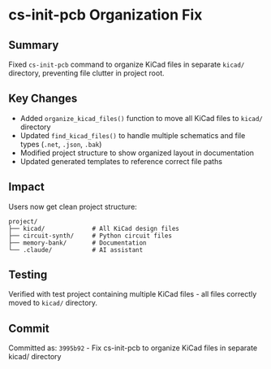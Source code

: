 # cs-init-pcb Organization Fix

## Summary
Fixed `cs-init-pcb` command to organize KiCad files in separate `kicad/` directory, preventing file clutter in project root.

## Key Changes
- Added `organize_kicad_files()` function to move all KiCad files to `kicad/` directory
- Updated `find_kicad_files()` to handle multiple schematics and file types (`.net`, `.json`, `.bak`)
- Modified project structure to show organized layout in documentation
- Updated generated templates to reference correct file paths

## Impact
Users now get clean project structure:
```
project/
├── kicad/             # All KiCad design files
├── circuit-synth/     # Python circuit files  
├── memory-bank/       # Documentation
└── .claude/           # AI assistant
```

## Testing
Verified with test project containing multiple KiCad files - all files correctly moved to `kicad/` directory.

## Commit
Committed as: `3995b92` - Fix cs-init-pcb to organize KiCad files in separate kicad/ directory